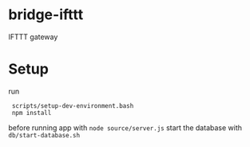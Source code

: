 bridge-ifttt
============


IFTTT gateway

# Setup

run
```
 scripts/setup-dev-environment.bash
 npm install
```

before running app with `node source/server.js` start the database with
`db/start-database.sh`

